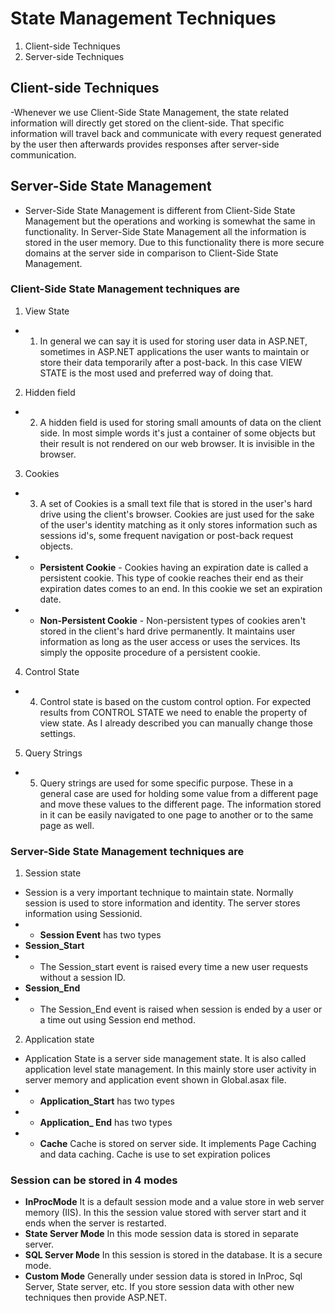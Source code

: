 # State Management Techniques
1. Client-side Techniques
2. Server-side Techniques

## Client-side Techniques
-Whenever we use Client-Side State Management, the state related information will directly get stored on the client-side. That specific information will travel back and communicate with every request generated by the user then afterwards provides responses after server-side communication.

## Server-Side State Management
- Server-Side State Management is different from Client-Side State Management but the operations and working is somewhat the same in functionality. In Server-Side State Management all the information is stored in the user memory. Due to this functionality there is more secure domains at the server side in comparison to Client-Side State Management.

### Client-Side State Management techniques are
1. View State
- 1) In general we can say it is used for storing user data in ASP.NET, sometimes in ASP.NET applications the user wants to maintain or store their data temporarily after a post-back. In this case VIEW STATE is the most used and preferred way of doing that.
2. Hidden field
- 2) A hidden field is used for storing small amounts of data on the client side. In most simple words it's just a container of some objects but their result is not rendered on our web browser. It is invisible in the browser.
3. Cookies
- 3) A set of Cookies is a small text file that is stored in the user's hard drive using the client's browser. Cookies are just used for the sake of the user's identity matching as it only stores information such as sessions id's, some frequent navigation or post-back request objects.
- *  **Persistent Cookie** -  Cookies having an expiration date is called a persistent cookie. This type of cookie reaches their end as their expiration dates comes to an end. In this cookie we set an expiration date.
- *  **Non-Persistent Cookie** - Non-persistent types of cookies aren't stored in the client's hard drive permanently. It maintains user information as long as the user access or uses the services. Its simply the opposite procedure of a persistent cookie.
4. Control State
- 4) Control state is based on the custom control option. For expected results from CONTROL STATE we need to enable the property of view state. As I already described you can manually change those settings.
5. Query Strings
- 5) Query strings are used for some specific purpose. These in a general case are used for holding some value from a different page and move these values to the different page. The information stored in it can be easily navigated to one page to another or to the same page as well.

### Server-Side State Management techniques are
1. Session state
- Session is a very important technique to maintain state. Normally session is used to store information and identity. The server stores information using Sessionid.
- *   **Session Event** has two types 
-   **Session_Start**
- - The Session_start event is raised every time a new user requests without a session ID.
-   **Session_End**
- - The Session_End event is raised when session is ended by a user or a time out using Session end method.
2. Application state
- Application State is a server side management state. It is also called application level state management. In this mainly store user activity in server memory and application event shown in Global.asax file.
- *   **Application_Start** has two types 
- *   **Application_ End** has two types 
- *   **Cache** Cache is stored on server side. It implements Page Caching and data caching. Cache is use to set expiration polices

### Session can be stored in 4 modes
- **InProcMode**
It is a default session mode and a value store in web server memory (IIS). In this the session value stored with server start and it ends when the server is restarted.
- **State Server Mode** 
In this mode session data is stored in separate server.
- **SQL Server Mode**
In this session is stored in the database. It is a secure mode.
- **Custom Mode**
Generally under session data is stored in InProc, Sql Server, State server, etc. If you store session data with other new techniques then provide ASP.NET. 

